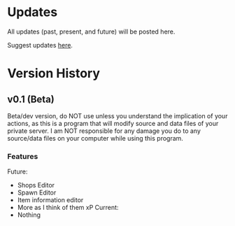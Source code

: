 # Updates #
All updates (past, present, and future) will be posted here.

Suggest updates [here](Suggestions.md).


# Version History #

## v0.1 (Beta) ##
Beta/dev version, do NOT use unless you understand the implication of your actions, as this is a program that will modify source and data files of your private server. I am NOT responsible for any damage you do to any source/data files on your computer while using this program.

### Features ###

Future:
  * Shops Editor
  * Spawn Editor
  * Item information editor
  * More as I think of them xP
Current:
  * Nothing